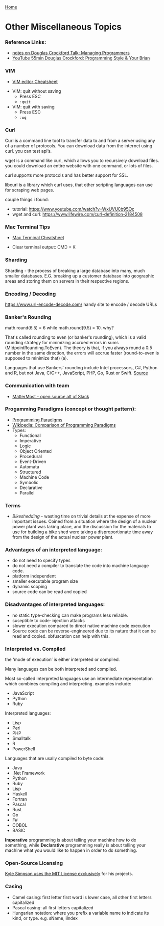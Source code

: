 [Home](../)

# Other Miscellaneous Topics

### Reference Links:

- [notes on Douglas Crockford Talk: Managing Programmers](./managingprogrammers.md)
- [YouTube 55min Douglas Crockford: Programming Style & Your Brian](https://www.youtube.com/watch?v=_EANG8ZZbRs)

### VIM

- [VIM editor Cheatsheet](https://vim.rtorr.com/)

* VIM: quit without saving
  - Press ESC
  - `:quit`
* VIM: quit with saving
  - Press ESC
  - `:wq` <Enter>

### Curl

Curl is a command line tool to transfer data to and from a server using any of a number of protocols. You can download data from the internet using curl. you can test api’s.

wget is a command like curl, which allows you to recursively download files. you could download an entire website with one command, or lots of files.

curl supports more protocols and has better support for SSL.

libcurl is a library which curl uses, that other scripting languages can use for scraping web pages.

couple things i found:

- tutorial: https://www.youtube.com/watch?v=WxUVU0b95Oc
- wget and curl: https://www.lifewire.com/curl-definition-2184508

### Mac Terminal Tips

- [Mac Terminal Cheatsheet](https://github.com/0nn0/terminal-mac-cheatsheet)

* Clear terminal output: CMD + K

### Sharding

Sharding - the process of breaking a large database into many, much smaller databases. E.G. breaking up a customer database into geographic areas and storing them on servers in their respective regions.

### Encoding / Decoding

https://www.url-encode-decode.com/ handy site to encode / decode URLs

### Banker's Rounding

math.round(6.5) = 6 while math.round(9.5) = 10. why?

That's called rounding to even (or banker's rounding), which is a valid rounding strategy for minimizing accrued errors in sums (MidpointRounding.ToEven). The theory is that, if you always round a 0.5 number in the same direction, the errors will accrue faster (round-to-even is supposed to minimize that) (a).

Languages that use Bankers' rounding include Intel processors, C#, Python and R, but not Java, C/C++, JavaScript, PHP, Go, Rust or Swift. [Source](https://repo.progsbase.com/repoviewer/no.inductive.idea10.programs/math/0.1.7///BankersRound/#:~:text=Languages%20that%20use%20Bankers'%20rounding,%2C%20Go%2C%20Rust%20or%20Swift.)

### Communication with team

- [MatterMost - open source alt of Slack](https://mattermost.com/)

### Progamming Paradigms (concept or thought pattern):

- [Programming Paradigms](http://people.cs.aau.dk/~normark/prog3-03/html/notes/paradigms_themes-paradigm-overview-section.html)
- [Wikipedia: Comparison of Programming Paradigms](http://en.wikipedia.org/wiki/Comparison_of_programming_paradigms)
- Types:
  - Functional
  - Imperative
  - Logic
  - Object Oriented
  - Procedural
  - Event-Driven
  - Automata
  - Structured
  - Machine Code
  - Symbolic
  - Declarative
  - Parallel

### Terms

- _Bikeshedding_ - wasting time on trivial details at the expense of more important issues. Coined from a situation where the design of a nuclear power plant was taking place, and the discussion for the materials to use for building a bike shed were taking a disproportionate time away from the design of the actual nuclear power plant.

### Advantages of an interpreted language:

- do not need to specify types
- do not need a compiler to translate the code into machine language code.
- platform independent
- smaller executable program size
- dynamic scoping
- source code can be read and copied

### Disadvantages of interpreted languages:

- no static type-checking can make programs less reliable.
- suseptible to code-injection attacks
- slower execution compared to direct native machine code execution
- Source code can be reverse-engineered due to its nature that it can be read and copied. obfuscation can help with this.

### Interpreted vs. Compiled

the ‘mode of execution’ is either interpreted or compiled.

Many languages can be both interpreted and compiled.

Most so-called interpreted languages use an intermediate representation which combines compiling and interpreting. examples include:

- JavaScript
- Python
- Ruby

Interpreted languages:

- Lisp
- Perl
- PHP
- Smalltalk
- R
- PowerShell

Languages that are usally compiled to byte code:

- Java
- .Net Framework
- Python
- Ruby
- Lisp
- Haskell
- Fortran
- Pascal
- Rust
- Go
- F#
- COBOL
- BASIC

**Imperative** programming is about telling your machine how to do something, while **Declarative** programming really is about telling your machine what you would like to happen in order to do something.

### Open-Source Licensing

[Kyle Simpson uses the MIT License exclusively](https://getify.mit-license.org/) for his projects.

### Casing

- Camel casing: first letter first word is lower case, all other first letters capitalized
- Pascal casing: all first letters capitalized
- Hungarian notation: where you prefix a variable name to indicate its kind, or type. e.g. sName, iIndex
